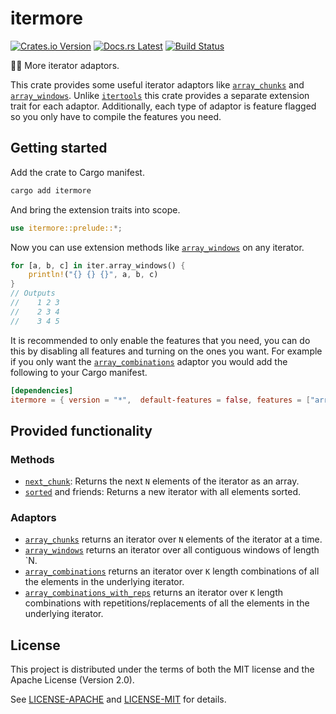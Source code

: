 <!-- Generated by cargo-onedoc. DO NOT EDIT. -->

# itermore

[![Crates.io Version](https://img.shields.io/crates/v/itermore.svg)](https://crates.io/crates/itermore)
[![Docs.rs Latest](https://img.shields.io/badge/docs.rs-latest-blue.svg)](https://docs.rs/itermore)
[![Build Status](https://img.shields.io/github/workflow/status/rossmacarthur/itermore/build/trunk)](https://github.com/rossmacarthur/itermore/actions?query=workflow%3Abuild)

🤸‍♀️ More iterator adaptors.

This crate provides some useful iterator adaptors like [`array_chunks`] and
[`array_windows`]. Unlike [`itertools`](https://docs.rs/itertools) this
crate provides a separate extension trait for each adaptor. Additionally,
each type of adaptor is feature flagged so you only have to compile the
features you need.

## Getting started

Add the crate to Cargo manifest.

```sh
cargo add itermore
```

And bring the extension traits into scope.

```rust
use itermore::prelude::*;
```

Now you can use extension methods like [`array_windows`] on any iterator.

```rust
for [a, b, c] in iter.array_windows() {
    println!("{} {} {}", a, b, c)
}
// Outputs
//    1 2 3
//    2 3 4
//    3 4 5
```

It is recommended to only enable the features that you need, you can do this
by disabling all features and turning on the ones you want. For example if
you only want the [`array_combinations`] adaptor you would add the following
to your Cargo manifest.

```toml
[dependencies]
itermore = { version = "*",  default-features = false, features = ["array_combinations"]}
```

## Provided functionality

### Methods

- [`next_chunk`]: Returns the next `N` elements of the iterator as an array.
- [`sorted`] and friends: Returns a new iterator with all elements sorted.

### Adaptors

- [`array_chunks`] returns an iterator over `N` elements of the iterator at
  a time.
- [`array_windows`] returns an iterator over all contiguous windows of
  length \`N.
- [`array_combinations`] returns an iterator over `K` length combinations of
  all the elements in the underlying iterator.
- [`array_combinations_with_reps`] returns an iterator over `K` length
  combinations with repetitions/replacements of all the elements in the
  underlying iterator.

[`array_chunks`]: IterArrayChunks::array_chunks
[`array_windows`]: IterArrayWindows::array_windows
[`array_combinations`]: IterArrayCombinations::array_combinations
[`next_chunk`]: IterArrayChunks::next_chunk
[`sorted`]: IterSorted::sorted
[`array_combinations_with_reps`]: IterArrayCombinations::array_combinations_with_reps

## License

This project is distributed under the terms of both the MIT license and the Apache License (Version 2.0).

See [LICENSE-APACHE](LICENSE-APACHE) and [LICENSE-MIT](LICENSE-MIT) for details.
